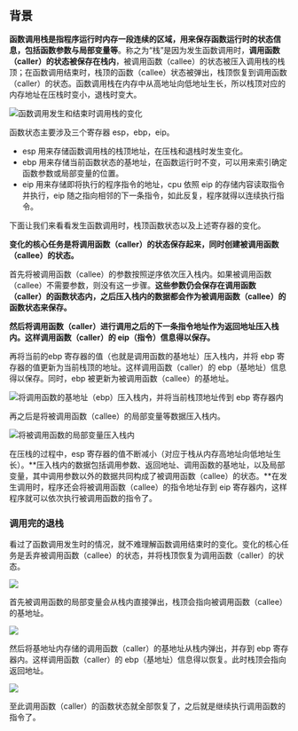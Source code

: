 ## 背景

**函数调用栈是指程序运行时内存一段连续的区域，用来保存函数运行时的状态信息，包括函数参数与局部变量等**。称之为“栈”是因为发生函数调用时，**调用函数（caller）的状态被保存在栈内**，被调用函数（callee）的状态被压入调用栈的栈顶；在函数调用结束时，栈顶的函数（callee）状态被弹出，栈顶恢复到调用函数（caller）的状态。函数调用栈在内存中从高地址向低地址生长，所以栈顶对应的内存地址在压栈时变小，退栈时变大。

![函数调用发生和结束时调用栈的变化](q52k1g9if.bkt.clouddn.com/images20200220103153.png)

函数状态主要涉及三个寄存器
esp，ebp，eip。

+ esp 用来存储函数调用栈的栈顶地址，在压栈和退栈时发生变化。
+ ebp 用来存储当前函数状态的基地址，在函数运行时不变，可以用来索引确定函数参数或局部变量的位置。
+ eip 用来存储即将执行的程序指令的地址，cpu 依照 eip 的存储内容读取指令并执行，eip 随之指向相邻的下一条指令，如此反复，程序就得以连续执行指令。

下面让我们来看看发生函数调用时，栈顶函数状态以及上述寄存器的变化。

**变化的核心任务是将调用函数（caller）的状态保存起来，同时创建被调用函数（callee）的状态。**

首先将被调用函数（callee）的参数按照逆序依次压入栈内。如果被调用函数（callee）不需要参数，则没有这一步骤。**这些参数仍会保存在调用函数（caller）的函数状态内，之后压入栈内的数据都会作为被调用函数（callee）的函数状态来保存。**

**然后将调用函数（caller）进行调用之后的下一条指令地址作为返回地址压入栈内。这样调用函数（caller）的 eip（指令）信息得以保存。**

再将当前的ebp 寄存器的值（也就是调用函数的基地址）压入栈内，并将 ebp 寄存器的值更新为当前栈顶的地址。这样调用函数（caller）的 ebp（基地址）信息得以保存。同时，ebp 被更新为被调用函数（callee）的基地址。

![将调用函数的基地址（ebp）压入栈内，并将当前栈顶地址传到 ebp 寄存器内](q52k1g9if.bkt.clouddn.com/images20200220105506.png)

再之后是将被调用函数（callee）的局部变量等数据压入栈内。

![将被调用函数的局部变量压入栈内](q52k1g9if.bkt.clouddn.com/images20200220105424.png)

在压栈的过程中，esp 寄存器的值不断减小（对应于栈从内存高地址向低地址生长）。**压入栈内的数据包括调用参数、返回地址、调用函数的基地址，以及局部变量，其中调用参数以外的数据共同构成了被调用函数（callee）的状态。**在发生调用时，程序还会将被调用函数（callee）的指令地址存到 eip 寄存器内，这样程序就可以依次执行被调用函数的指令了。

### 调用完的退栈

看过了函数调用发生时的情况，就不难理解函数调用结束时的变化。变化的核心任务是丢弃被调用函数（callee）的状态，并将栈顶恢复为调用函数（caller）的状态。

![](q52k1g9if.bkt.clouddn.com/images20200220105713.png)

首先被调用函数的局部变量会从栈内直接弹出，栈顶会指向被调用函数（callee）的基地址。

![](q52k1g9if.bkt.clouddn.com/images20200220105838.png)

然后将基地址内存储的调用函数（caller）的基地址从栈内弹出，并存到 ebp 寄存器内。这样调用函数（caller）的 ebp（基地址）信息得以恢复。此时栈顶会指向返回地址。

![](q52k1g9if.bkt.clouddn.com/images20200220105821.png)

至此调用函数（caller）的函数状态就全部恢复了，之后就是继续执行调用函数的指令了。

